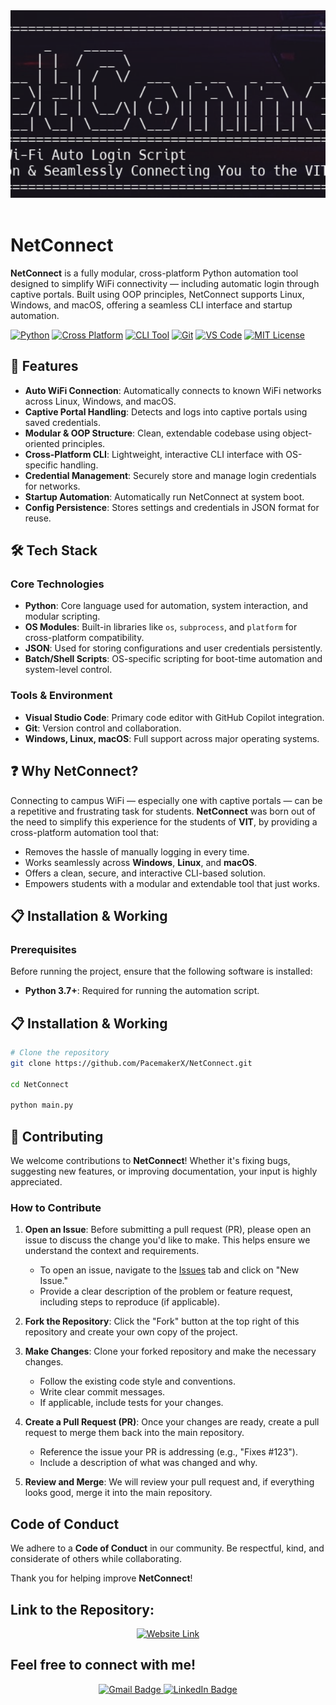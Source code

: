 <img src="./assets/image.png" alt="LinkedIn Automation" style="width:100%; height:300px; object-fit: cover;">
<br><br>

# NetConnect

**NetConnect** is a fully modular, cross-platform Python automation tool designed to simplify WiFi connectivity — including automatic login through captive portals. Built using OOP principles, NetConnect supports Linux, Windows, and macOS, offering a seamless CLI interface and startup automation.

[![Python](https://img.shields.io/badge/Python-3776AB?logo=python&logoColor=white)](#)
[![Cross Platform](https://img.shields.io/badge/Cross--Platform-00b894?logo=windows&logoColor=white&label=OS)](#)
[![CLI Tool](https://img.shields.io/badge/CLI%20Tool-4B8BBE?logo=terminal&logoColor=white)](#)
[![Git](https://img.shields.io/badge/Git-F05032?logo=git&logoColor=white)](#)
[![VS Code](https://custom-icon-badges.demolab.com/badge/VS%20Code-0078d7.svg?logo=visualstudiocode&logoColor=white)](#)
[![MIT License](https://img.shields.io/badge/License-MIT-green.svg)](#)



## 🚀 Features

-  **Auto WiFi Connection**: Automatically connects to known WiFi networks across Linux, Windows, and macOS.
-  **Captive Portal Handling**: Detects and logs into captive portals using saved credentials.
-  **Modular & OOP Structure**: Clean, extendable codebase using object-oriented principles.
-  **Cross-Platform CLI**: Lightweight, interactive CLI interface with OS-specific handling.
-  **Credential Management**: Securely store and manage login credentials for networks.
-  **Startup Automation**: Automatically run NetConnect at system boot.
-  **Config Persistence**: Stores settings and credentials in JSON format for reuse.

## 🛠️ Tech Stack

### Core Technologies

- **Python**: Core language used for automation, system interaction, and modular scripting.
- **OS Modules**: Built-in libraries like `os`, `subprocess`, and `platform` for cross-platform compatibility.
- **JSON**: Used for storing configurations and user credentials persistently.
- **Batch/Shell Scripts**: OS-specific scripting for boot-time automation and system-level control.

### Tools & Environment

- **Visual Studio Code**: Primary code editor with GitHub Copilot integration.
- **Git**: Version control and collaboration.
- **Windows, Linux, macOS**: Full support across major operating systems.

## ❓ Why NetConnect?

Connecting to campus WiFi — especially one with captive portals — can be a repetitive and frustrating task for students. **NetConnect** was born out of the need to simplify this experience for the students of **VIT**, by providing a cross-platform automation tool that:

- Removes the hassle of manually logging in every time.
- Works seamlessly across **Windows**, **Linux**, and **macOS**.
- Offers a clean, secure, and interactive CLI-based solution.
- Empowers students with a modular and extendable tool that just works.

## 📋 Installation & Working

### Prerequisites
Before running the project, ensure that the following software is installed:

- **Python 3.7+**: Required for running the automation script.



## 📋 Installation & Working

```bash
# Clone the repository
git clone https://github.com/PacemakerX/NetConnect.git

cd NetConnect

python main.py
```


## 🤝 Contributing

We welcome contributions to **NetConnect**! Whether it's fixing bugs, suggesting new features, or improving documentation, your input is highly appreciated.

### How to Contribute

1. **Open an Issue**: Before submitting a pull request (PR), please open an issue to discuss the change you'd like to make. This helps ensure we understand the context and requirements.
   - To open an issue, navigate to the [Issues](https://github.com/yourusername/NetConnect/issues) tab and click on "New Issue."
   - Provide a clear description of the problem or feature request, including steps to reproduce (if applicable).

2. **Fork the Repository**: Click the "Fork" button at the top right of this repository and create your own copy of the project.

3. **Make Changes**: Clone your forked repository and make the necessary changes.
   - Follow the existing code style and conventions.
   - Write clear commit messages.
   - If applicable, include tests for your changes.

4. **Create a Pull Request (PR)**: Once your changes are ready, create a pull request to merge them back into the main repository.
   - Reference the issue your PR is addressing (e.g., "Fixes #123").
   - Include a description of what was changed and why.

5. **Review and Merge**: We will review your pull request and, if everything looks good, merge it into the main repository.

## Code of Conduct
We adhere to a **Code of Conduct** in our community. Be respectful, kind, and considerate of others while collaborating.

Thank you for helping improve **NetConnect**!

## Link to the Repository:

<p align="center">
<a href="https://github.com/PacemakerX/NetConnect.git">
  <img src="https://user-images.githubusercontent.com/74038190/212749447-bfb7e725-6987-49d9-ae85-2015e3e7cc41.gif" alt="Website Link" style="width:100%; height:300px; object-fit: cover;">
</a>
<p>

## Feel free to connect with me!

<p align="center">
  <a href="mailto:sparsh.officialwork@gmail.com">
    <img src="https://img.shields.io/badge/Gmail-sparsh.officialwork@gmail.com-D14836?style=for-the-badge&logo=gmail&logoColor=white" alt="Gmail Badge" />
  </a>
  <a href="https://www.linkedin.com/in/sparshsoni">
    <img src="https://img.shields.io/badge/LinkedIn-Connect-blue?style=for-the-badge&logo=linkedin&logoColor=white" alt="LinkedIn Badge" />
  </a>
</p>
